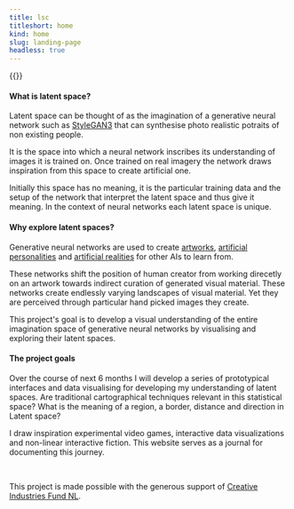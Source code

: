 ```yaml
---
title: lsc
titleshort: home
kind: home
slug: landing-page
headless: true
---
```


{{<imghp hpage="/headless_project" src="image/lsc_map.jpg" alt="b">}}

#### What is latent space?

Latent space can be thought of as the imagination of a  generative neural network such as [StyleGAN3](https://www.youtube.com/watch?v=0zaGYLPj4Kk) that can synthesise photo realistic potraits of non existing people.

It is the space into which a neural network inscribes its understanding of images it is trained on. Once trained on real imagery the network draws inspiration from this space to create artificial one.

Initially this space has no meaning, it is the particular training data and the setup of the network that interpret the latent space and thus give it meaning. In the context of neural networks each latent space is unique.

#### Why explore latent spaces?

Generative neural networks are used to create [artworks](https://www.theverge.com/2018/10/23/18013190/ai-art-portrait-auction-christies-belamy-obvious-robbie-barrat-gans), [artificial personalities](https://www.rosebud.ai/humansofai) and [artificial realities](https://www.technologyreview.com/2021/06/11/1026135/ai-synthetic-data/) for other AIs to learn from. 

These networks shift the position of human creator from working direcetly on an artwork towards indirect curation of generated visual material. These networks create endlessly varying landscapes of visual material. Yet they are perceived through particular hand picked images they create.

This project's goal is to develop a visual understanding of the entire imagination space of generative neural networks by visualising and exploring their latent spaces. 


#### The project goals

Over the course of next 6 months I will develop a series of prototypical interfaces and data visualising for developing my understanding of latent spaces. Are traditional cartographical techniques relevant in this statistical space? What is the meaning of a region, a border, distance and direction in Latent space?

I draw inspiration experimental video games, interactive data visualizations and non-linear interactive fiction. This website serves as a journal for documenting this journey.

<br>

This project is made possible with the generous support of [Creative Industries Fund NL](https://stimuleringsfonds.nl/en/).
 
